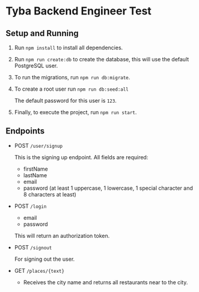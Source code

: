 # Tyba Backend Engineer Test

## Setup and Running

1. Run `npm install` to install all dependencies.
2. Run `npm run create:db` to create the database, this will use the default PostgreSQL user.
3. To run the migrations, run `npm run db:migrate`.
4. To create a root user run `npm run db:seed:all`

   The default password for this user is `123`.

5. Finally, to execute the project, run `npm run start`.

## Endpoints

* POST `/user/signup`

    This is the signing up endpoint. 
    All fields are
required:
    * firstName
    * lastName
    * email
    * password (at least 1 uppercase, 1 lowercase, 1 special character and 8 characters at least)

* POST `/login`
    * email
    * password

    This will return an authorization token.
* POST `/signout`

    For signing out the user.

* GET `/places/{text}`

    * Receives the city name and returns all restaurants near to the city.